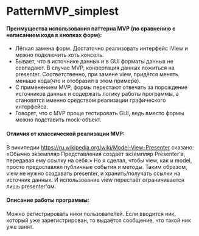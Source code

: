 # PatternMVP_simplest

#### Преимущества использования паттерна MVP (по сравнению с написанием кода в кнопках форм):
* Лёгкая замена форм. Достаточно реализовать интерфейс IView и можно подключить хоть консоль.
* Бывает, что в источнике данных и в GUI форматы данных не совпадают. В случае MVP, конвертация данных ложиться на presenter. Соответственно, при замене view, придётся менять меньше кода(что и отобразил в этом примере).
* C применением MVP, формы перестают отвечать за порождение источников данных и содержать логику работы программы, а становятся именно средством реализации графического интерфейса.
* Говорят, что с MVP проще тестировать GUI, ведь вместо формы можно подставить mock-объект.

#### Отличия от классической реализации MVP:
В википедии https://ru.wikipedia.org/wiki/Model-View-Presenter сказано:
«Обычно экземпляр Представления создаёт экземпляр Presenterʼа, передавая ему ссылку на себя.»
Но я сделал, чтобы view, как и model, просто предоставлял публичные события и методы. Таким образом, view не нужно создавать  presenter, и хранить/получать ссылки на источник данных. И использование view перестаёт ограничивается лишь presenter'ом.

#### Описание работы программы:
Можно регистрировать ники пользователей.
Если вводится ник, который уже зарегистрирован, то выдаётся сообщение, что такой ник уже занят.
